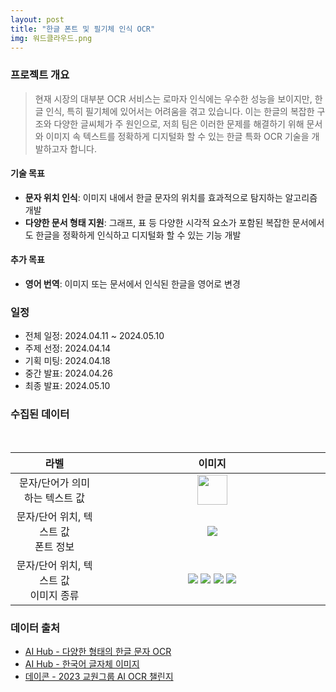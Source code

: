 ```yaml
---
layout: post
title: "한글 폰트 및 필기체 인식 OCR"
img: 워드클라우드.png
---
```


### 프로젝트 개요
> 현재 시장의 대부분 OCR 서비스는 로마자 인식에는 우수한 성능을 보이지만, 한글 인식, 특히 필기체에 있어서는 어려움을 겪고 있습니다. 이는 한글의 복잡한 구조와 다양한 글씨체가 주 원인으로, 저희 팀은 이러한 문제를 해결하기 위해 문서와 이미지 속 텍스트를 정확하게 디지털화 할 수 있는 한글 특화 OCR 기술을 개발하고자 합니다.

#### 기술 목표
- **문자 위치 인식**: 이미지 내에서 한글 문자의 위치를 효과적으로 탐지하는 알고리즘 개발
- **다양한 문서 형태 지원**: 그래프, 표 등 다양한 시각적 요소가 포함된 복잡한 문서에서도 한글을 정확하게 인식하고 디지털화 할 수 있는 기능 개발

#### 추가 목표
- **영어 번역**: 이미지 또는 문서에서 인식된 한글을 영어로 변경

[//]: # (- **실시간 필기 인식**: 실시간으로 필기된 한글을 디지털 텍스트로 변환할 수 있는 기능 개발)

### 일정
- 전체 일정: 2024.04.11 ~ 2024.05.10
- 주제 선정: 2024.04.14
- 기획 미팅: 2024.04.18
- 중간 발표: 2024.04.26
- 최종 발표: 2024.05.10

### 수집된 데이터
<br />
<table style="text-align: center">
<thead>
<th>라벨</th>
<th>이미지</th>
</thead>
<tbody>
<tr>
<td style="width: 28%">문자/단어가 의미하는 텍스트 값</td>
<td><img src="../img/TRAIN_00000.png" style="width: 3rem" /></td>
</tr>
<tr>
<td>문자/단어 위치, 텍스트 값<br/>
    폰트 정보</td>
<td><img src="../img/form.jpg" /></td>
</tr>
<tr>
<td>문자/단어 위치, 텍스트 값<br />
    이미지 종류</td>
<td>
<img src="../img/이미지1.jpg" />
<img src="../img/이미지2.jpg" />
<img src="../img/이미지3.jpg" />
<img src="../img/이미지4.jpg" />
</td>
</tr>
</tbody>
</table>

### 데이터 출처
- <a href="https://aihub.or.kr/aihubdata/data/view.do?currMenu=115&topMenu=100&aihubDataSe=data&dataSetSn=91">AI Hub - 다양한 형태의 한글 문자 OCR</a>
- <a href="https://aihub.or.kr/aihubdata/data/view.do?currMenu=115&topMenu=100&aihubDataSe=realm&dataSetSn=81">AI Hub - 한국어 글자체 이미지</a>
- <a href="https://dacon.io/competitions/official/236042/data">데이콘 - 2023 교원그룹 AI OCR 챌린지</a>